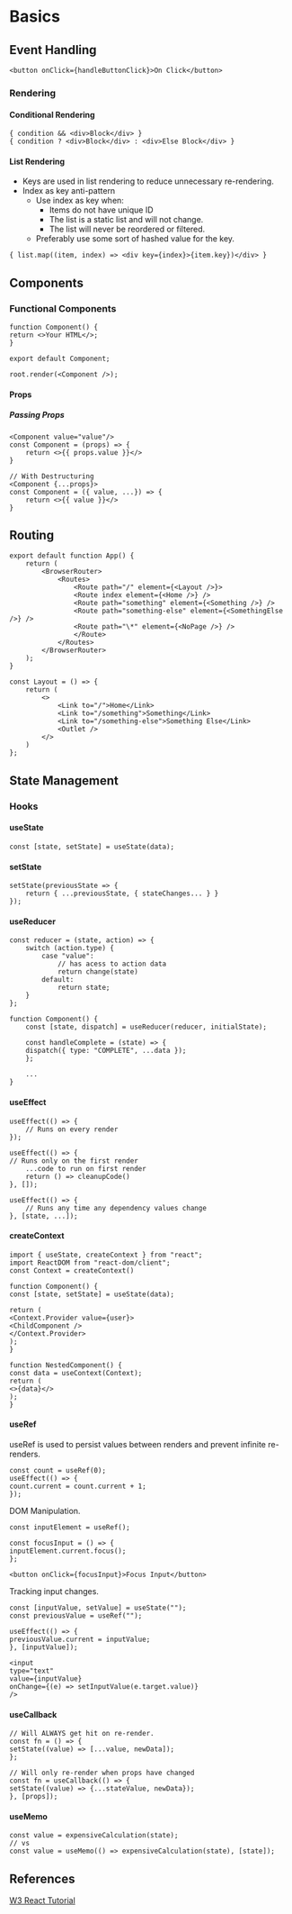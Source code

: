 # Basics

## Event Handling

```
<button onClick={handleButtonClick}>On Click</button>
```

### Rendering

#### Conditional Rendering

```
{ condition && <div>Block</div> }
{ condition ? <div>Block</div> : <div>Else Block</div> }
```

#### List Rendering

- Keys are used in list rendering to reduce unnecessary re-rendering.
- Index as key anti-pattern
  - Use index as key when:
    - Items do not have unique ID
    - The list is a static list and will not change.
    - The list will never be reordered or filtered.
  - Preferably use some sort of hashed value for the key.

```
{ list.map((item, index) => <div key={index}>{item.key})</div> }
```

## Components

### Functional Components

```
function Component() {
return <>Your HTML</>;
}

export default Component;
```

```
root.render(<Component />);
```

#### Props

##### Passing Props

```
<Component value="value"/>
const Component = (props) => {
    return <>{{ props.value }}</>
}

// With Destructuring
<Component {...props}>
const Component = ({ value, ...}) => {
    return <>{{ value }}</>
}
```

## Routing

```
export default function App() {
    return (
        <BrowserRouter>
            <Routes>
                <Route path="/" element={<Layout />}>
                <Route index element={<Home />} />
                <Route path="something" element={<Something />} />
                <Route path="something-else" element={<SomethingElse />} />
                <Route path="\*" element={<NoPage />} />
                </Route>
            </Routes>
        </BrowserRouter>
    );
}
```

```
const Layout = () => {
    return (
        <>
            <Link to="/">Home</Link>
            <Link to="/something">Something</Link>
            <Link to="/something-else">Something Else</Link>
            <Outlet />
        </>
    )
};
```

## State Management

### Hooks

#### useState

```
const [state, setState] = useState(data);
```

#### setState

```
setState(previousState => {
    return { ...previousState, { stateChanges... } }
});
```

#### useReducer

```
const reducer = (state, action) => {
    switch (action.type) {
        case "value":
            // has acess to action data
            return change(state)
        default:
            return state;
    }
};

function Component() {
    const [state, dispatch] = useReducer(reducer, initialState);

    const handleComplete = (state) => {
    dispatch({ type: "COMPLETE", ...data });
    };

    ...
}
```

#### useEffect

```
useEffect(() => {
    // Runs on every render
});

useEffect(() => {
// Runs only on the first render
    ...code to run on first render
    return () => cleanupCode()
}, []);

useEffect(() => {
    // Runs any time any dependency values change
}, [state, ...]);
```

#### createContext

```
import { useState, createContext } from "react";
import ReactDOM from "react-dom/client";
const Context = createContext()
```

```
function Component() {
const [state, setState] = useState(data);

return (
<Context.Provider value={user}>
<ChildComponent />
</Context.Provider>
);
}
```

```
function NestedComponent() {
const data = useContext(Context);
return (
<>{data}</>
);
}
```

#### useRef

useRef is used to persist values between renders and prevent infinite re-renders.

```
const count = useRef(0);
useEffect(() => {
count.current = count.current + 1;
});
```

DOM Manipulation.

```
const inputElement = useRef();

const focusInput = () => {
inputElement.current.focus();
};

<button onClick={focusInput}>Focus Input</button>
```

Tracking input changes.

```
const [inputValue, setValue] = useState("");
const previousValue = useRef("");

useEffect(() => {
previousValue.current = inputValue;
}, [inputValue]);

<input
type="text"
value={inputValue}
onChange={(e) => setInputValue(e.target.value)}
/>
```

#### useCallback

```
// Will ALWAYS get hit on re-render.
const fn = () => {
setState((value) => [...value, newData]);
};

// Will only re-render when props have changed
const fn = useCallback(() => {
setState((value) => {...stateValue, newData});
}, [props]);
```

#### useMemo

```
const value = expensiveCalculation(state);
// vs
const value = useMemo(() => expensiveCalculation(state), [state]);
```

## References

[W3 React Tutorial](https://www.w3schools.com/REACT/)
